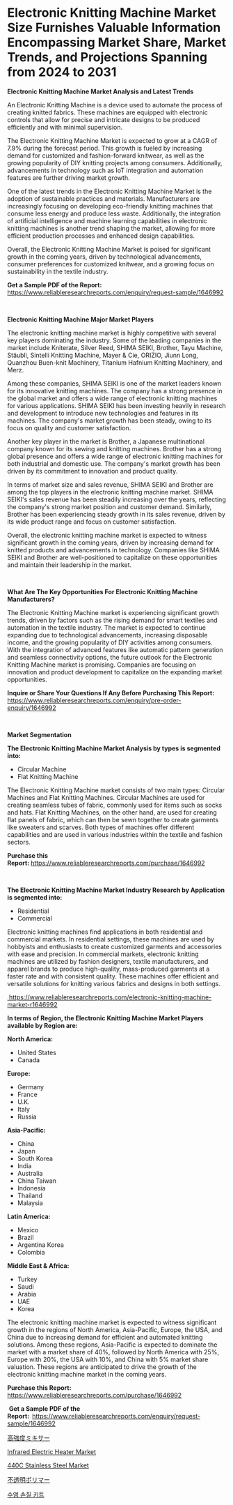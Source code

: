 <p><h1>Electronic Knitting Machine Market Size Furnishes Valuable Information Encompassing Market Share, Market Trends, and Projections Spanning from 2024 to 2031</h1></p><p><strong>Electronic Knitting Machine Market Analysis and Latest Trends</strong></p>
<p><p>An Electronic Knitting Machine is a device used to automate the process of creating knitted fabrics. These machines are equipped with electronic controls that allow for precise and intricate designs to be produced efficiently and with minimal supervision.</p><p>The Electronic Knitting Machine Market is expected to grow at a CAGR of 7.9% during the forecast period. This growth is fueled by increasing demand for customized and fashion-forward knitwear, as well as the growing popularity of DIY knitting projects among consumers. Additionally, advancements in technology such as IoT integration and automation features are further driving market growth.</p><p>One of the latest trends in the Electronic Knitting Machine Market is the adoption of sustainable practices and materials. Manufacturers are increasingly focusing on developing eco-friendly knitting machines that consume less energy and produce less waste. Additionally, the integration of artificial intelligence and machine learning capabilities in electronic knitting machines is another trend shaping the market, allowing for more efficient production processes and enhanced design capabilities.</p><p>Overall, the Electronic Knitting Machine Market is poised for significant growth in the coming years, driven by technological advancements, consumer preferences for customized knitwear, and a growing focus on sustainability in the textile industry.</p></p>
<p><strong>Get a Sample PDF of the Report:&nbsp;</strong> <a href="https://www.reliableresearchreports.com/enquiry/request-sample/1646992">https://www.reliableresearchreports.com/enquiry/request-sample/1646992</a></p>
<p>&nbsp;</p>
<p><strong>Electronic Knitting Machine Major Market Players</strong></p>
<p><p>The electronic knitting machine market is highly competitive with several key players dominating the industry. Some of the leading companies in the market include Kniterate, Silver Reed, SHIMA SEIKI, Brother, Tayu Machine, Stäubli, Sintelli Knitting Machine, Mayer & Cie, ORIZIO, Jiunn Long, Quanzhou Buen-knit Machinery, Titanium Hafnium Knitting Machinery, and Merz.</p><p>Among these companies, SHIMA SEIKI is one of the market leaders known for its innovative knitting machines. The company has a strong presence in the global market and offers a wide range of electronic knitting machines for various applications. SHIMA SEIKI has been investing heavily in research and development to introduce new technologies and features in its machines. The company's market growth has been steady, owing to its focus on quality and customer satisfaction.</p><p>Another key player in the market is Brother, a Japanese multinational company known for its sewing and knitting machines. Brother has a strong global presence and offers a wide range of electronic knitting machines for both industrial and domestic use. The company's market growth has been driven by its commitment to innovation and product quality.</p><p>In terms of market size and sales revenue, SHIMA SEIKI and Brother are among the top players in the electronic knitting machine market. SHIMA SEIKI's sales revenue has been steadily increasing over the years, reflecting the company's strong market position and customer demand. Similarly, Brother has been experiencing steady growth in its sales revenue, driven by its wide product range and focus on customer satisfaction.</p><p>Overall, the electronic knitting machine market is expected to witness significant growth in the coming years, driven by increasing demand for knitted products and advancements in technology. Companies like SHIMA SEIKI and Brother are well-positioned to capitalize on these opportunities and maintain their leadership in the market.</p></p>
<p>&nbsp;</p>
<p><strong>What Are The Key Opportunities For Electronic Knitting Machine Manufacturers?</strong></p>
<p><p>The Electronic Knitting Machine market is experiencing significant growth trends, driven by factors such as the rising demand for smart textiles and automation in the textile industry. The market is expected to continue expanding due to technological advancements, increasing disposable income, and the growing popularity of DIY activities among consumers. With the integration of advanced features like automatic pattern generation and seamless connectivity options, the future outlook for the Electronic Knitting Machine market is promising. Companies are focusing on innovation and product development to capitalize on the expanding market opportunities.</p></p>
<p><strong>Inquire or Share Your Questions If Any Before Purchasing This Report:</strong> <a href="https://www.reliableresearchreports.com/enquiry/pre-order-enquiry/1646992">https://www.reliableresearchreports.com/enquiry/pre-order-enquiry/1646992</a></p>
<p>&nbsp;</p>
<p><strong>Market Segmentation</strong></p>
<p><strong>The Electronic Knitting Machine Market Analysis by types is segmented into:</strong></p>
<p><ul><li>Circular Machine</li><li>Flat Knitting Machine</li></ul></p>
<p><p>The Electronic Knitting Machine market consists of two main types: Circular Machines and Flat Knitting Machines. Circular Machines are used for creating seamless tubes of fabric, commonly used for items such as socks and hats. Flat Knitting Machines, on the other hand, are used for creating flat panels of fabric, which can then be sewn together to create garments like sweaters and scarves. Both types of machines offer different capabilities and are used in various industries within the textile and fashion sectors.</p></p>
<p><strong>Purchase this Report:&nbsp;</strong><a href="https://www.reliableresearchreports.com/purchase/1646992">https://www.reliableresearchreports.com/purchase/1646992</a></p>
<p>&nbsp;</p>
<p><strong>The Electronic Knitting Machine Market Industry Research by Application is segmented into:</strong></p>
<p><ul><li>Residential</li><li>Commercial</li></ul></p>
<p><p>Electronic knitting machines find applications in both residential and commercial markets. In residential settings, these machines are used by hobbyists and enthusiasts to create customized garments and accessories with ease and precision. In commercial markets, electronic knitting machines are utilized by fashion designers, textile manufacturers, and apparel brands to produce high-quality, mass-produced garments at a faster rate and with consistent quality. These machines offer efficient and versatile solutions for knitting various fabrics and designs in both settings.</p></p>
<p><a href="https://www.reliableresearchreports.com/electronic-knitting-machine-market-r1646992">&nbsp;https://www.reliableresearchreports.com/electronic-knitting-machine-market-r1646992</a></p>
<p><strong>In terms of Region, the Electronic Knitting Machine Market Players available by Region are:</strong></p>
<p>
    <p> <strong> North America: </strong>
        <ul>
            <li>United States</li>
            <li>Canada</li>
        </ul>
        </p> 
    <p> <strong> Europe: </strong>
        <ul>
            <li>Germany</li>
            <li>France</li>
            <li>U.K.</li>
            <li>Italy</li>
            <li>Russia</li>
        </ul>
        </p> 
    <p> <strong> Asia-Pacific: </strong>
        <ul>
            <li>China</li>
            <li>Japan</li>
            <li>South Korea</li>
            <li>India</li>
            <li>Australia</li>
            <li>China Taiwan</li>
            <li>Indonesia</li>
            <li>Thailand</li>
            <li>Malaysia</li>
        </ul>
        </p> 
    <p> <strong> Latin America: </strong>
        <ul>
            <li>Mexico</li>
            <li>Brazil</li>
            <li>Argentina Korea</li>
            <li>Colombia</li>
        </ul>
        </p> 
    <p> <strong> Middle East & Africa: </strong>
        <ul>
            <li>Turkey</li>
            <li>Saudi</li>
            <li>Arabia</li>
            <li>UAE</li>
            <li>Korea</li>
        </ul>
    </p>
    </p>
<p><p>The electronic knitting machine market is expected to witness significant growth in the regions of North America, Asia-Pacific, Europe, the USA, and China due to increasing demand for efficient and automated knitting solutions. Among these regions, Asia-Pacific is expected to dominate the market with a market share of 40%, followed by North America with 25%, Europe with 20%, the USA with 10%, and China with 5% market share valuation. These regions are anticipated to drive the growth of the electronic knitting machine market in the coming years.</p></p>
<p><strong>Purchase this Report: </strong><a href="https://www.reliableresearchreports.com/purchase/1646992">https://www.reliableresearchreports.com/purchase/1646992</a></p>
<p>&nbsp;<strong>Get a Sample PDF of the Report:&nbsp;&nbsp;</strong><a href="https://www.reliableresearchreports.com/enquiry/request-sample/1646992">https://www.reliableresearchreports.com/enquiry/request-sample/1646992</a></p>
<p><strong></strong></p>
<p><p><a href="https://medium.com/@douglasyoung526/%E3%83%8F%E3%82%A4%E3%82%A4%E3%83%B3%E3%83%86%E3%83%B3%E3%82%B7%E3%83%86%E3%82%A3%E3%83%9F%E3%82%AD%E3%82%B5%E3%83%BC%E5%B8%82%E5%A0%B4%E3%81%AE%E5%88%86%E6%9E%90-%E3%82%B0%E3%83%AD%E3%83%BC%E3%83%90%E3%83%AB%E7%94%A3%E6%A5%AD%E3%81%AE%E5%B1%95%E6%9C%9B%E3%81%A8%E4%BA%88%E6%B8%AC-2024%E5%B9%B4%E3%81%8B%E3%82%892031%E5%B9%B4-2cc48f0e2c7f">高強度ミキサー</a></p><p><a href="https://github.com/bobicer/Market-Research-Report-List-3/blob/main/infrared-electric-heater-market.md">Infrared Electric Heater Market</a></p><p><a href="https://issuu.com/reportprime-2/docs/440c-stainless-steel-market-size-2030.pptx">440C Stainless Steel Market</a></p><p><a href="https://github.com/AriMuller2009/Market-Research-Report-List-1/blob/main/370779838400.md">不透明ポリマー</a></p><p><a href="https://github.com/WilburKihn5676/Market-Research-Report-List-1/blob/main/196179635013.md">수염 손질 키트</a></p></p>